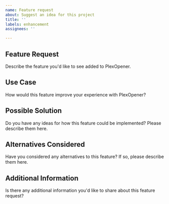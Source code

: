 ```yaml
---
name: Feature request
about: Suggest an idea for this project
title: ''
labels: enhancement
assignees: ''

---
```


## Feature Request

Describe the feature you'd like to see added to PlexOpener.

## Use Case

How would this feature improve your experience with PlexOpener?

## Possible Solution

Do you have any ideas for how this feature could be implemented? Please describe them here.

## Alternatives Considered

Have you considered any alternatives to this feature? If so, please describe them here.

## Additional Information

Is there any additional information you'd like to share about this feature request?
